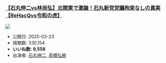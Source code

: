 ### [【石丸伸二vs林尚弘】北関東で激論！石丸新党党議拘束なしの真実【ReHacQvs令和の虎】](https://www.youtube.com/watch?v=VzUaY-b0PIQ)
[![](https://img.youtube.com/vi/VzUaY-b0PIQ/sddefault.jpg)](https://www.youtube.com/watch?v=VzUaY-b0PIQ)
-   公開日: 2025-03-23
-   視聴数: 330,154
-   **いいね数: 9,558**
-   出演者: [石丸伸二](/rehacq_fan/people/石丸伸二 "wikilink"), [高橋弘樹](/rehacq_fan/people/高橋弘樹 "wikilink")
